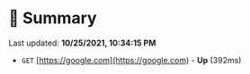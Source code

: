 # 📖 Summary
Last updated: **10/25/2021, 10:34:15 PM**

- `GET` [https://google.com](https://google.com) - **Up** (392ms)
